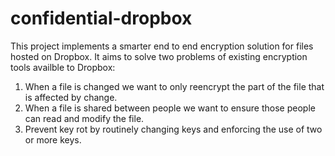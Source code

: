 # confidential-dropbox

This project implements a smarter end to end encryption solution for files hosted on Dropbox. It aims to solve two problems of existing encryption tools availble to Dropbox:

1. When a file is changed we want to only reencrypt the part of the file that is affected by change.
2. When a file is shared between people we want to ensure those people can read and modify the file.
3. Prevent key rot by routinely changing keys and enforcing the use of two or more keys.

